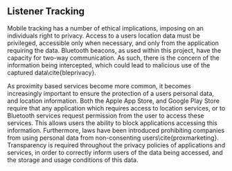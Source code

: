 ## Listener Tracking

Mobile tracking has a number of ethical implications, imposing on an individuals
right to privacy. Access to a users location data must be privileged, accessible
only when necessary, and only from the application requiring the data. Bluetooth
beacons, as used within this project, have the capacity for two-way
communication. As such, there is the concern of the information being
intercepted, which could lead to malicious use of the captured
data\cite{bleprivacy}.

As proximity based services become more common, it becomes increasingly
important to ensure the protection of a users personal data, and location
information. Both the Apple App Store, and Google Play Store require that any
application which requires access to location services, or to Bluetooth services
request permission from the user to access these services. This allows users the
ability to block applications accessing this information. Furthermore, laws have
been introduced prohibiting companies from using personal data from
non-consenting users\cite{proxmarketing}. Transparency is required throughout
the privacy policies of applications and services, in order to correctly inform
users of the data being accessed, and the storage and usage conditions of this
data.
